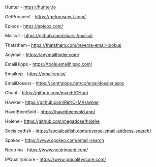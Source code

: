 
Hunter - https://hunter.io 

GetProspect - https://getprospect.com/ 

Epieos - https://epieos.com/ 

Mailcat - https://github.com/sharsil/mailcat 

Thatsthem - https://thatsthem.com/reverse-email-lookup

Anymail - https://anymailfinder.com/

EmailHippo - https://tools.emailhippo.com/

Emailrep - https://emailrep.io/  

EmailDossier - https://centralops.net/co/emaildossier.aspx

Ghunt - https://github.com/mxrch/GHunt 

Hawker - https://github.com/RetrO-M/Hawker 

HaveIBeenSold - https://haveibeensold.app/  

Holehe - https://github.com/megadose/holehe 

Socialcatfish - https://socialcatfish.com/reverse-email-address-search/

Spokeo - https://www.spokeo.com/email-search

Neutrino - https://www.neutrinoapi.com/

IPQualityScore - https://www.ipqualityscore.com/

